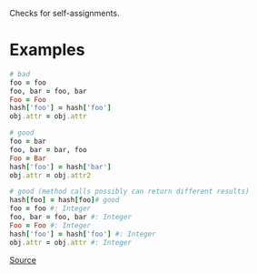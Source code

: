 
Checks for self-assignments.

# Examples

```ruby
# bad
foo = foo
foo, bar = foo, bar
Foo = Foo
hash['foo'] = hash['foo']
obj.attr = obj.attr

# good
foo = bar
foo, bar = bar, foo
Foo = Bar
hash['foo'] = hash['bar']
obj.attr = obj.attr2

# good (method calls possibly can return different results)
hash[foo] = hash[foo]# good
foo = foo #: Integer
foo, bar = foo, bar #: Integer
Foo = Foo #: Integer
hash['foo'] = hash['foo'] #: Integer
obj.attr = obj.attr #: Integer
```

[Source](http://www.rubydoc.info/gems/rubocop/RuboCop/Cop/Lint/SelfAssignment)